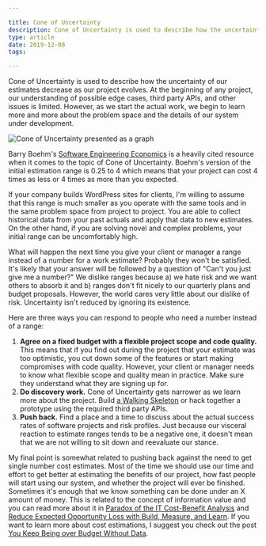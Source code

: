 ```yaml
---

title: Cone of Uncertainty
description: Cone of Uncertainty is used to describe how the uncertainty of estimates decrease as a project evolves.
type: article
date: 2019-12-08
tags:

---
```


Cone of Uncertainty is used to describe how the uncertainty of our estimates decrease as our project evolves. At the beginning of any project, our understanding of possible edge cases, third party APIs, and other issues is limited. However, as we start the actual work, we begin to learn more and more about the problem space and the details of our system under development.

![Cone of Uncertainty presented as a graph](cone-of-uncertainty.png)

Barry Boehm's [Software Engineering Economics](https://www.amazon.com/Software-Engineering-Economics-Barry-Boehm/dp/0138221227) is a heavily cited resource when it comes to the topic of Cone of Uncertainty. Boehm's version of the initial estimation range is 0.25 to 4 which means that your project can cost 4 times as less or 4 times as more than you expected.

If your company builds WordPress sites for clients, I'm willing to assume that this range is much smaller as you operate with the same tools and in the same problem space from project to project. You are able to collect historical data from your past actuals and apply that data to new estimates. On the other hand, if you are solving novel and complex problems, your initial range can be uncomfortably high.

What will happen the next time you give your client or manager a range instead of a number for a work estimate? Probably they won't be satisfied. It's likely that your answer will be followed by a question of "Can't you just give me a number?" We dislike ranges because a) we hate risk and we want others to absorb it and b) ranges don't fit nicely to our quarterly plans and budget proposals. However, the world cares very little about our dislike of risk. Uncertainty isn't reduced by ignoring its existence.

Here are three ways you can respond to people who need a number instead of a range:

1. **Agree on a fixed budget with a flexible project scope and code quality.** This means that if you find out during the project that your estimate was too optimistic, you cut down some of the features or start making compromises with code quality. However, your client or manager needs to know what flexible scope and quality mean in practice. Make sure they understand what they are signing up for.
2. **Do discovery work.** Cone of Uncertainty gets narrower as we learn more about the project. Build [a Walking Skeleton](https://wiki.c2.com/?WalkingSkeleton) or hack together a prototype using the required third party APIs.
3. **Push back.** Find a place and a time to discuss about the actual success rates of software projects and risk profiles. Just because our visceral reaction to estimate ranges tends to be a negative one, it doesn't mean that we are not willing to sit down and reevaluate our stance.

My final point is somewhat related to pushing back against the need to get single number cost estimates. Most of the time we should use our time and effort to get better at estimating the benefits of our project, how fast people will start using our system, and whether the project will ever be finished. Sometimes it's enough that we know something can be done under an X amount of money. This is related to the concept of information value and you can read more about it in [Paradox of the IT Cost-Benefit Analysis](https://www.flashover.blog/posts/paradox-of-the-it-cost-benefit-analysis/) and [Reduce Expected Opportunity Loss with Build, Measure, and Learn](https://www.flashover.blog/posts/reduce-expected-opportunity-loss-with-build-measure-and-learn/). If you want to learn more about cost estimations, I suggest you check out the post [You Keep Being over Budget Without Data](https://www.flashover.blog/posts/you-keep-being-over-budget-without-data/).
